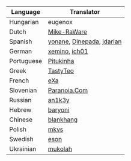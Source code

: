 | Language   | Translator                                  |
| ---------- | ------------------------------------------- |
| Hungarian  | eugenox                                     |
| Dutch      | [Mike-RaWare][01]                           |
| Spanish    | [yonane][02], [Dinepada][03], [jdarlan][04] |
| German     | [xemino][05], [ich01][06]                   |
| Portuguese | [Pitukinha][07]                             |
| Greek      | [TastyTeo][08]                              |
| French     | [eXa][09]                                   |
| Slovenian  | [Paranoia.Com][10]                          |
| Russian    | [an1k3y][11]                                |
| Hebrew     | [baryoni][12]                               |
| Chinese    | [blankhang][13]                             |
| Polish     | [mkvs][14]                                  |
| Swedish    | [eson][15]                                  |
| Ukrainian  | [mukolah][16]                               |

[01]: http://userscripts.org/users/mikeraware
[02]: http://userscripts.org/users/121583
[03]: http://userscripts.org/users/512093
[04]: http://userscripts.org/users/548337
[05]: http://userscripts.org/users/142057
[06]: http://userscripts.org/users/505537
[07]: http://userscripts.org/users/182970
[08]: http://userscripts.org/users/TastyTeo
[09]: http://userscripts.org/users/74286
[10]: http://userscripts.org/users/74889
[11]: http://userscripts.org/users/443694
[12]: http://userscripts.org/users/48266
[13]: http://userscripts.org/users/497706
[14]: http://userscripts.org/users/499788
[15]: http://userscripts.org/users/367569
[16]: http://userscripts.org/users/536809